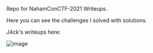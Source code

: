 Repo for NahamConCTF-2021 Writeups.

Here you can see the challenges I solved with solutions.

J4ck's writeups here: <soon>

![image](https://user-images.githubusercontent.com/59511698/111085716-35535200-8521-11eb-8d8b-e39ef072040f.png)
